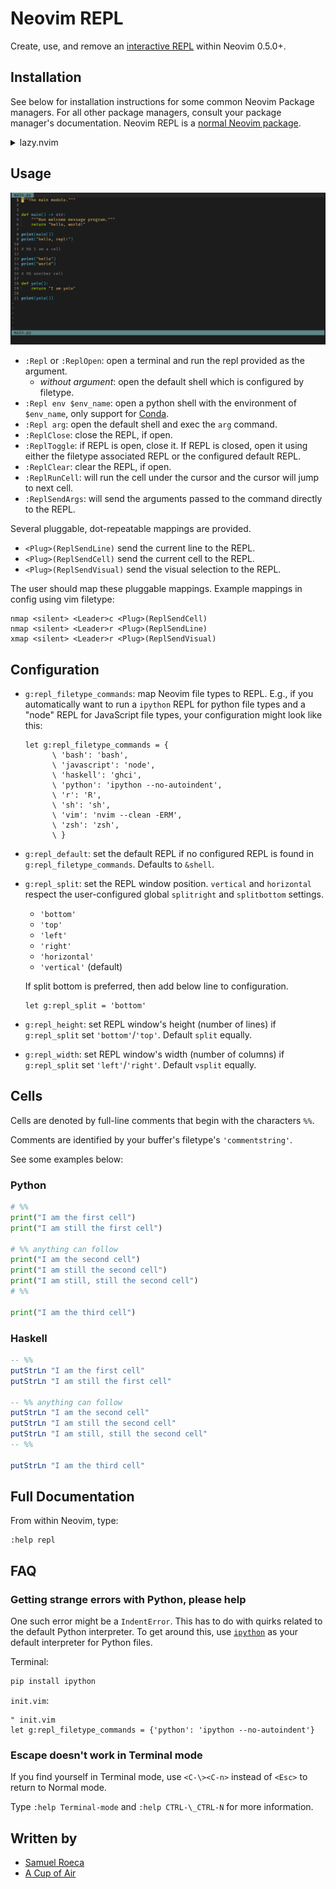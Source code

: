 # Neovim REPL

Create, use, and remove an [interactive REPL](https://en.wikipedia.org/wiki/Read%E2%80%93eval%E2%80%93print_loop) within Neovim 0.5.0+.

## Installation

See below for installation instructions for some common Neovim Package managers. For all other package managers, consult your package manager's documentation. Neovim REPL is a [normal Neovim package](https://neovim.io/doc/user/usr_05.html#_adding-a-package).

<details>
  <summary>lazy.nvim</summary>
  <br>

Configuration for <https://github.com/folke/lazy.nvim>

```lua
{
  "pappasam/nvim-repl",
  init = function()
    vim.g["repl_filetype_commands"] = {
      bash = "bash",
      javascript = "node",
      haskell = "ghci",
      python = "ipython --no-autoindent",
      r = "R",
      sh = "sh",
      vim = "nvim --clean -ERM",
      zsh = "zsh",
    }
  end,
  keys = {
    { "<Leader>c", "<Plug>(ReplSendCell)", mode = "n", desc = "Send Repl Cell" }
    { "<Leader>r", "<Plug>(ReplSendLine)", mode = "n", desc = "Send Repl Line" }
    { "<Leader>r", "<Plug>(ReplSendVisual)", mode = "x", desc = "Send Repl Visual Selection" }
  },
}
```

</details>

## Usage

![demo](images/nvim-repl-demo.gif)

- `:Repl` or `:ReplOpen`: open a terminal and run the repl provided as the argument.
  - _without argument_: open the default shell which is configured by filetype.
- `:Repl env $env_name`: open a python shell with the environment of `$env_name`, only support for [Conda](https://www.anaconda.com/).
- `:Repl arg`: open the default shell and exec the `arg` command.
- `:ReplClose`: close the REPL, if open.
- `:ReplToggle`: if REPL is open, close it. If REPL is closed, open it using either the filetype associated REPL or the configured default REPL.
- `:ReplClear`: clear the REPL, if open.
- `:ReplRunCell`: will run the cell under the cursor and the cursor will jump to next cell.
- `:ReplSendArgs`: will send the arguments passed to the command directly to the REPL.

Several pluggable, dot-repeatable mappings are provided.

- `<Plug>(ReplSendLine)` send the current line to the REPL.
- `<Plug>(ReplSendCell)` send the current cell to the REPL.
- `<Plug>(ReplSendVisual)` send the visual selection to the REPL.

The user should map these pluggable mappings. Example mappings in config using vim filetype:

```vim
nmap <silent> <Leader>c <Plug>(ReplSendCell)
nmap <silent> <Leader>r <Plug>(ReplSendLine)
xmap <silent> <Leader>r <Plug>(ReplSendVisual)
```

## Configuration

- `g:repl_filetype_commands`: map Neovim file types to REPL. E.g., if you automatically want to run a `ipython` REPL for python file types and a "node" REPL for JavaScript file types, your configuration might look like this:

  ```vim
  let g:repl_filetype_commands = {
        \ 'bash': 'bash',
        \ 'javascript': 'node',
        \ 'haskell': 'ghci',
        \ 'python': 'ipython --no-autoindent',
        \ 'r': 'R',
        \ 'sh': 'sh',
        \ 'vim': 'nvim --clean -ERM',
        \ 'zsh': 'zsh',
        \ }
  ```

- `g:repl_default`: set the default REPL if no configured REPL is found in `g:repl_filetype_commands`. Defaults to `&shell`.
- `g:repl_split`: set the REPL window position. `vertical` and `horizontal` respect the user-configured global `splitright` and `splitbottom` settings.

  - `'bottom'`
  - `'top'`
  - `'left'`
  - `'right'`
  - `'horizontal'`
  - `'vertical'` (default)

  If split bottom is preferred, then add below line to configuration.

  ```vim
  let g:repl_split = 'bottom'
  ```

- `g:repl_height`: set REPL window's height (number of lines) if `g:repl_split` set `'bottom'`/`'top'`. Default `split` equally.
- `g:repl_width`: set REPL window's width (number of columns) if `g:repl_split` set `'left'`/`'right'`. Default `vsplit` equally.

## Cells

Cells are denoted by full-line comments that begin with the characters `%%`.

Comments are identified by your buffer's filetype's `'commentstring'`.

See some examples below:

### Python

```python
# %%
print("I am the first cell")
print("I am still the first cell")

# %% anything can follow
print("I am the second cell")
print("I am still the second cell")
print("I am still, still the second cell")
# %%

print("I am the third cell")
```

### Haskell

```haskell
-- %%
putStrLn "I am the first cell"
putStrLn "I am still the first cell"

-- %% anything can follow
putStrLn "I am the second cell"
putStrLn "I am still the second cell"
putStrLn "I am still, still the second cell"
-- %%

putStrLn "I am the third cell"
```

## Full Documentation

From within Neovim, type:

```vim
:help repl
```

## FAQ

### Getting strange errors with Python, please help

One such error might be a `IndentError`. This has to do with quirks related to the default Python interpreter. To get around this, use [`ipython`](https://github.com/ipython/ipython) as your default interpreter for Python files.

Terminal:

```bash
pip install ipython
```

`init.vim`:

```vim
" init.vim
let g:repl_filetype_commands = {'python': 'ipython --no-autoindent'}
```

### Escape doesn't work in Terminal mode

If you find yourself in Terminal mode, use `<C-\><C-n>` instead of `<Esc>` to return to Normal mode.

Type `:help Terminal-mode` and `:help CTRL-\_CTRL-N` for more information.

## Written by

- [Samuel Roeca](https://samroeca.com/)
- [A Cup of Air](https://acupofair.github.io/)
